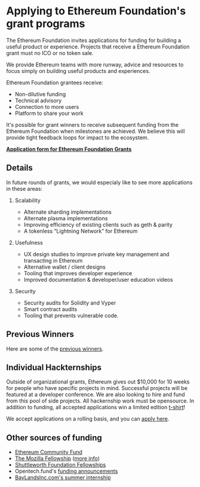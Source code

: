 # Applying to Ethereum Foundation's grant programs

The Ethereum Foundation invites applications for funding for building a useful product or experience.  Projects that receive a Ethereum Foundation grant must no ICO or no token sale.

We provide Ethereum teams with more runway, advice and resources to focus simply on building useful products and experiences.


Ethereum Foundation grantees receive:
* Non-dilutive funding
* Technical advisory
* Connection to more users
* Platform to share your work


It's possible for grant winners to receive subsequent funding from the Ethereum Foundation when milestones are achieved. We believe this will provide tight feedback loops for impact to the ecosystem.


**[Application form for Ethereum Foundation Grants](https://docs.google.com/forms/d/1_Fi0UmsdYefkRmWZg12QJOQgQoEajAJPvJw1tRI9N0c/viewform?edit_requested=true)**


## Details

In future rounds of grants, we would especialy like to see more applications in these areas:

1. Scalability
   * Alternate sharding implementations
   * Alternate plasma implementations
   * Improving efficiency of existing clients such as geth & parity
   * A tokenless “Lightning Network” for Ethereum

2. Usefulness
   * UX design studies to improve private key management and transacting in Ethereum
   * Alternative wallet / client designs
   * Tooling that improves developer experience
   * Improved documentation & developer/user education videos

3. Security
   * Security audits for Solidity and Vyper
   * Smart contract audits
   * Tooling that prevents vulnerable code.

## Previous Winners

Here are some of the [previous winners](https://blog.ethereum.org/2018/03/07/announcing-beneficiaries-ethereum-foundation-grants/).


## Individual Hackternships

Outside of organizational grants, Ethereum gives out $10,000 for 10 weeks for people who have specific projects in mind.   Successful projects will be featured at a developer conference.  We are also looking to hire and fund from this pool of side projects.  All hackernship work must be opensource.
In addition to funding, all accepted applications win a limited edition [t-shirt](https://swag.ethereum.org)!

We accept applications on a rolling basis, and you can [apply here](https://docs.google.com/forms/d/1_Fi0UmsdYefkRmWZg12QJOQgQoEajAJPvJw1tRI9N0c/viewform?edit_requested=true).



## Other sources of funding
* [Ethereum Community Fund](https://ecf.network/)
* [The Mozilla Fellowship](https://foundation.mozilla.org/fellowships/apply/) ([more info](https://blog.mozilla.org/blog/2018/03/21/seeking-fellows-better-internet-apply/))
* [Shuttleworth Foundation Fellowships](https://www.shuttleworthfoundation.org/)
* Opentech.fund's [funding announcements](https://groups.google.com/a/opentechfund.org/forum/#!forum/otf-announce/join)
* [BayLandsInc.com's summer internship](http://www.baylandsinc.com/2018/01/summer-2018-ethereum-infrastructure.html)




